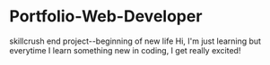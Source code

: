 # Portfolio-Web-Developer
skillcrush end project--beginning of new life
Hi, I'm just learning but everytime I learn something new in coding, I get really excited!
